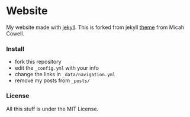 # Website
My website made with [jekyll](http://jekyllrb.com). This is forked from jekyll [theme](https://github.com/getmicah/blog) from Micah Cowell.


### Install

* fork this repository
* edit the `_config.yml` with your info
* change the links in `_data/navigation.yml`
* remove my posts from `_posts/`

### License
All this stuff is under the MIT License.
